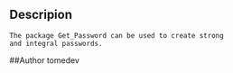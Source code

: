 ## Descripion
    The package Get_Password can be used to create strong
    and integral passwords. 

##Author
tomedev
